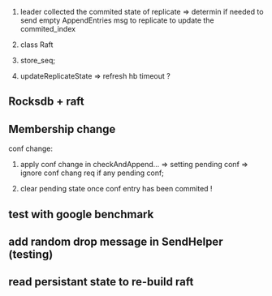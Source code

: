 1. leader collected the commited state of replicate
   => determin if needed to send empty AppendEntries msg to replicate to 
      update the commited_index

2. class Raft

3. store_seq;

4. updateReplicateState => refresh hb timeout ?


## Rocksdb + raft

## Membership change

conf change:
1. apply conf change in checkAndAppend... 
   => setting pending conf
   => ignore conf chang req if any pending conf;

2. clear pending state once conf entry has been commited !

## test with google benchmark

## add random drop message in SendHelper (testing)

## read persistant state to re-build raft

###
